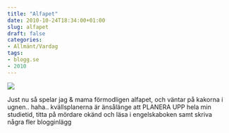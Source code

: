 ```yaml
---
title: "Alfapet"
date: 2010-10-24T18:34:00+01:00
slug: alfapet
draft: false
categories:
- Allmänt/Vardag
tags:
- blogg.se
- 2010
---
```

![](/assets/images/blogg.se/ilikeyou-st_113738692.jpg)  
  
  
Just nu så spelar jag & mama förmodligen alfapet, och väntar på kakorna i ugnen.. haha.. kvällsplanerna är änsålänge att PLANERA UPP hela min studietid, titta på mördare okänd och läsa i engelskaboken samt skriva några fler blogginlägg